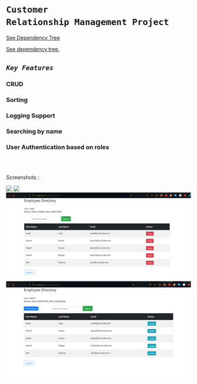 # <code>Customer Relationship Management Project</code>

[See Dependency Tree](https://github.com/piyush168713/thymeleafdemo-employees-crm-security-project/blob/master/pom.xml)


[See dependency tree.](https://github.com/piyush168713/Spring-Rest-Jackson-Json-Data-Binding/blob/main/pom.xml)

## <code><em>Key Features</em></code>

### CRUD
### Sorting
### Logging Support
### Searching by name
### User Authentication based on roles
<br><br>

Screenshots :

 <img src="login.png"> 
 <img src="page.png">
<img src="1.png">
<img src="2.png">
